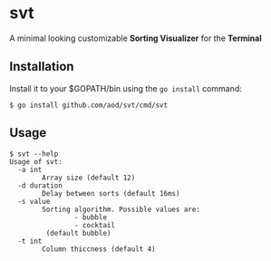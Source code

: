 # svt

A minimal looking customizable  **Sorting Visualizer** for the **Terminal**

## Installation

Install it to your $GOPATH/bin using the `go install` command:

```console
$ go install github.com/aod/svt/cmd/svt
```

## Usage

```console
$ svt --help
Usage of svt:
  -a int
        Array size (default 12)
  -d duration
        Delay between sorts (default 16ms)
  -s value
        Sorting algorithm. Possible values are:
                - bubble
                - cocktail
         (default bubble)
  -t int
        Column thiccness (default 4)
```
